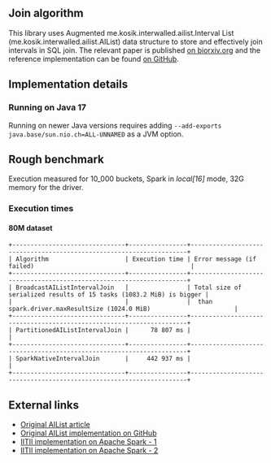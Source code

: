 

## Join algorithm
This library uses Augmented me.kosik.interwalled.ailist.Interval List 
(me.kosik.interwalled.ailist.AIList) data structure to store and effectively 
join intervals in SQL join. The relevant paper is published
[on biorxiv.org](https://www.biorxiv.org/content/10.1101/593657v1) and the reference 
implementation can be found [on GitHub](https://github.com/databio/me.kosik.interwalled.ailist.AIList/). 

## Implementation details

### Running on Java 17
Running on newer Java versions requires adding `--add-exports java.base/sun.nio.ch=ALL-UNNAMED` 
    as a JVM option. 

## Rough benchmark
Execution measured for 10_000 buckets, Spark in _local[16]_ mode, 32G memory for the driver.

### Execution times 
#### 80M dataset
```
+-------------------------------+----------------+---------------------------------------------------------------------+
| Algorithm                     | Execution time | Error message (if failed)                                           |
+-------------------------------+----------------+---------------------------------------------------------------------+
| BroadcastAIListIntervalJoin   |                | Total size of serialized results of 15 tasks (1083.2 MiB) is bigger |
|                               |                |  than spark.driver.maxResultSize (1024.0 MiB)                       |
+-------------------------------+----------------+---------------------------------------------------------------------+
| PartitionedAIListIntervalJoin |      78 807 ms |                                                                     |
+-------------------------------+----------------+---------------------------------------------------------------------+
| SparkNativeIntervalJoin       |     442 937 ms |                                                                     |
+-------------------------------+----------------+---------------------------------------------------------------------+
```


## External links
- [Original AIList article](https://academic.oup.com/bioinformatics/article/35/23/4907/5509521)
- [Original AIList implementation on GitHub](https://github.com/databio/me.kosik.interwalled.ailist.AIList/)
- [IITII implementation on Apache Spark - 1](https://github.com/Wychowany/mgr-iitii/tree/main)
- [IITII implementation on Apache Spark - 2](https://github.com/Wychowany/mgr-code/tree/main)